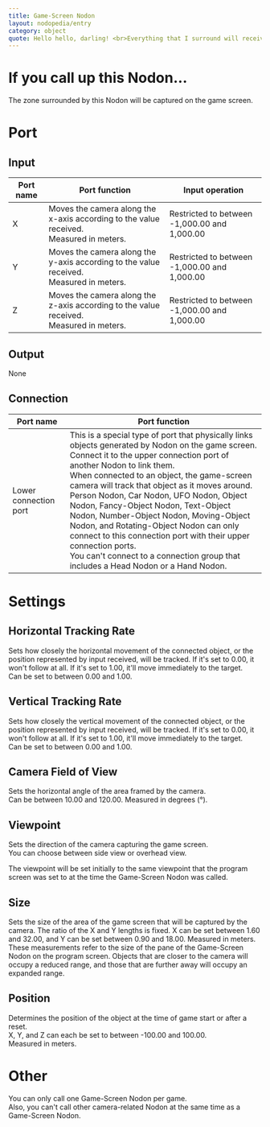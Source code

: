 ```yaml
---
title: Game-Screen Nodon
layout: nodopedia/entry
category: object
quote: Hello hello, darling! <br>Everything that I surround will receive the gift of being filmed by moi!
---
```


# If you call up this Nodon...
The zone surrounded by this Nodon will be captured on the game screen.

# Port
## Input
<div class="table-wrapper"><table><thead><tr><th>Port name</th><th>Port function</th><th>Input operation</th></tr></thead><tbody><tr><td>X</td><td>Moves the camera along the x-axis according to the value received.<br>Measured in meters.<br></td><td>Restricted to between -1,000.00 and 1,000.00</td></tr><tr><td>Y</td><td>Moves the camera along the y-axis according to the value received.<br>Measured in meters.<br></td><td>Restricted to between -1,000.00 and 1,000.00</td></tr><tr><td>Z</td><td>Moves the camera along the z-axis according to the value received.<br>Measured in meters.<br></td><td>Restricted to between -1,000.00 and 1,000.00</td></tr></tbody></table></div>

## Output
None

## Connection
<div class="table-wrapper"><table><thead><tr><th>Port name</th><th>Port function</th></tr></thead><tbody><tr><td>Lower connection port</td><td>This is a special type of port that physically links objects generated by Nodon on the game screen. Connect it to the upper connection port of another Nodon to link them.<br>When connected to an object, the game-screen camera will track that object as it moves around.<br>Person Nodon, Car Nodon, UFO Nodon, Object Nodon, Fancy-Object Nodon, Text-Object Nodon, Number-Object Nodon, Moving-Object Nodon, and Rotating-Object Nodon can only connect to this connection port with their upper connection ports.<br>You can't connect to a connection group that includes a Head Nodon or a Hand Nodon.</td></tr></tbody></table></div>

# Settings
## Horizontal Tracking Rate
Sets how closely the horizontal movement of the connected object, or the position represented by input received, will be tracked. If it's set to 0.00, it won't follow at all. If it's set to 1.00, it'll move immediately to the target.<br>
Can be set to between 0.00 and 1.00.

## Vertical Tracking Rate
Sets how closely the vertical movement of the connected object, or the position represented by input received, will be tracked. If it's set to 0.00, it won't follow at all. If it's set to 1.00, it'll move immediately to the target.<br>
Can be set to between 0.00 and 1.00.

## Camera Field of View
Sets the horizontal angle of the area framed by the camera.<br>
Can be between 10.00 and 120.00. Measured in degrees (°).

## Viewpoint
Sets the direction of the camera capturing the game screen.<br>
You can choose between side view or overhead view.

The viewpoint will be set initially to the same viewpoint that the program screen was set to at the time the Game-Screen Nodon was called.

## Size
Sets the size of the area of the game screen that will be captured by the camera. The ratio of the X and Y lengths is fixed.
X can be set between 1.60 and 32.00, and Y can be set between 0.90 and 18.00. Measured in meters.<br>
These measurements refer to the size of the pane of the Game-Screen Nodon on the program screen. Objects that are closer to the camera will occupy a reduced range, and those that are further away will occupy an expanded range.

## Position
Determines the position of the object at the time of game start or after a reset.<br>
X, Y, and Z can each be set to between -100.00 and 100.00.<br>
Measured in meters.

# Other
You can only call one Game-Screen Nodon per game.<br>
Also, you can't call other camera-related Nodon at the same time as a Game-Screen Nodon.